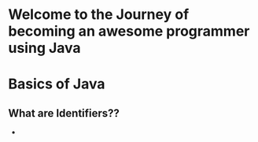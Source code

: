# Welcome to the Journey of becoming an awesome programmer using Java

# Basics of Java

## What are Identifiers??
- 